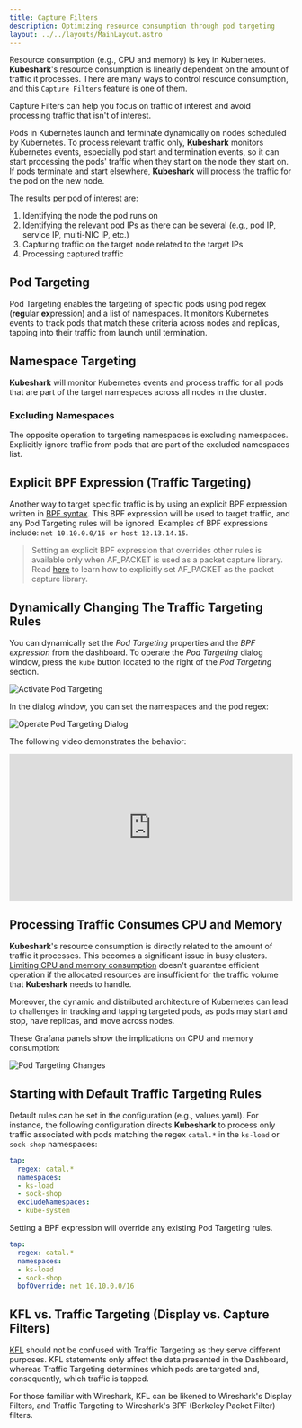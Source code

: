 ```yaml
---
title: Capture Filters
description: Optimizing resource consumption through pod targeting
layout: ../../layouts/MainLayout.astro
---
```


Resource consumption (e.g., CPU and memory) is key in Kubernetes. **Kubeshark**'s resource consumption is linearly dependent on the amount of traffic it processes. There are many ways to control resource consumption, and this `Capture Filters` feature is one of them.

Capture Filters can help you focus on traffic of interest and avoid processing traffic that isn't of interest.

Pods in Kubernetes launch and terminate dynamically on nodes scheduled by Kubernetes. To process relevant traffic only, **Kubeshark** monitors Kubernetes events, especially pod start and termination events, so it can start processing the pods' traffic when they start on the node they start on. If pods terminate and start elsewhere, **Kubeshark** will process the traffic for the pod on the new node.

The results per pod of interest are:
1. Identifying the node the pod runs on
2. Identifying the relevant pod IPs as there can be several (e.g., pod IP, service IP, multi-NIC IP, etc.)
3. Capturing traffic on the target node related to the target IPs
4. Processing captured traffic

## Pod Targeting

Pod Targeting enables the targeting of specific pods using pod regex (**reg**ular **ex**pression) and a list of namespaces. It monitors Kubernetes events to track pods that match these criteria across nodes and replicas, tapping into their traffic from launch until termination.

## Namespace Targeting

**Kubeshark** will monitor Kubernetes events and process traffic for all pods that are part of the target namespaces across all nodes in the cluster.

### Excluding Namespaces

The opposite operation to targeting namespaces is excluding namespaces. Explicitly ignore traffic from pods that are part of the excluded namespaces list.

## Explicit BPF Expression (Traffic Targeting)

Another way to target specific traffic is by using an explicit BPF expression written in [BPF syntax](https://biot.com/capstats/bpf.html). This BPF expression will be used to target traffic, and any Pod Targeting rules will be ignored. Examples of BPF expressions include: `net 10.10.0.0/16 or host 12.13.14.15`.

> Setting an explicit BPF expression that overrides other rules is available only when AF_PACKET is used as a packet capture library. Read [here](/en/packet_capture#af_packet) to learn how to explicitly set AF_PACKET as the packet capture library.

## Dynamically Changing The Traffic Targeting Rules

You can dynamically set the *Pod Targeting* properties and the *BPF expression* from the dashboard. To operate the *Pod Targeting* dialog window, press the `kube` button located to the right of the *Pod Targeting* section.

![Activate Pod Targeting](/pod_targeting_cta.png)

In the dialog window, you can set the namespaces and the pod regex:

![Operate Pod Targeting Dialog](/pod_targeting_open.png)

The following video demonstrates the behavior:

<div style="position: relative; padding-bottom: 51.875%; height: 0;"><iframe src="https://www.loom.com/embed/458f924403e94a0e8d80f2b81b1252b7?sid=b505561a-2831-4f41-8d02-8936109afa4a" frameborder="0" webkitallowfullscreen mozallowfullscreen allowfullscreen style="position: absolute; top: 0; left: 0; width: 100%; height: 100%;"></iframe></div>

## Processing Traffic Consumes CPU and Memory

**Kubeshark**'s resource consumption is directly related to the amount of traffic it processes. This becomes a significant issue in busy clusters. [Limiting CPU and memory consumption](/en/performance#container-memory-and-cpu-limitations) doesn't guarantee efficient operation if the allocated resources are insufficient for the traffic volume that **Kubeshark** needs to handle.

Moreover, the dynamic and distributed architecture of Kubernetes can lead to challenges in tracking and tapping targeted pods, as pods may start and stop, have replicas, and move across nodes.

These Grafana panels show the implications on CPU and memory consumption:

![Pod Targeting Changes](/pod_targeting_grafana.png)

## Starting with Default Traffic Targeting Rules

Default rules can be set in the configuration (e.g., values.yaml). For instance, the following configuration directs **Kubeshark** to process only traffic associated with pods matching the regex `catal.*` in the `ks-load` or `sock-shop` namespaces:

```yaml
tap:
  regex: catal.*
  namespaces:
  - ks-load
  - sock-shop
  excludeNamespaces:
  - kube-system
```

Setting a BPF expression will override any existing Pod Targeting rules.

```yaml
tap:
  regex: catal.*
  namespaces:
  - ks-load
  - sock-shop
  bpfOverride: net 10.10.0.0/16
```

## KFL vs. Traffic Targeting (Display vs. Capture Filters)

[KFL](/en/filtering) should not be confused with Traffic Targeting as they serve different purposes. KFL statements only affect the data presented in the Dashboard, whereas Traffic Targeting determines which pods are targeted and, consequently, which traffic is tapped.

For those familiar with Wireshark, KFL can be likened to Wireshark's Display Filters, and Traffic Targeting to Wireshark's BPF (Berkeley Packet Filter) filters.